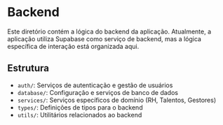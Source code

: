 
# Backend

Este diretório contém a lógica do backend da aplicação. Atualmente, a aplicação utiliza Supabase como serviço de backend, mas a lógica específica de interação está organizada aqui.

## Estrutura

- `auth/`: Serviços de autenticação e gestão de usuários
- `database/`: Configuração e serviços de banco de dados
- `services/`: Serviços específicos de domínio (RH, Talentos, Gestores)
- `types/`: Definições de tipos para o backend
- `utils/`: Utilitários relacionados ao backend

